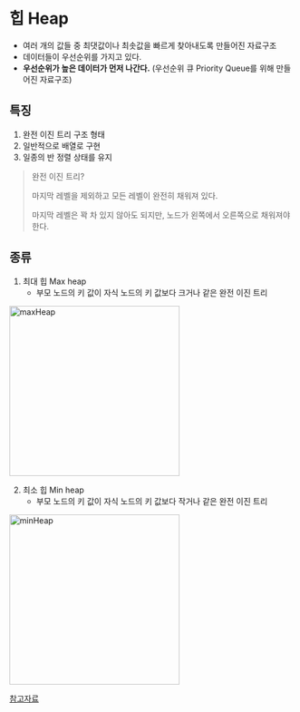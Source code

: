 # 힙 Heap 

- 여러 개의 값들 중 최댓값이나 최솟값을 빠르게 찾아내도록 만들어진 자료구조
- 데이터들이 우선순위를 가지고 있다.
- **우선순위가 높은 데이터가 먼저 나간다.** (우선순위 큐 Priority Queue를 위해 만들어진 자료구조)


## 특징
1. 완전 이진 트리 구조 형태
2. 일반적으로 배열로 구현
3. 일종의 반 정렬 상태를 유지

> 완전 이진 트리?
>
> 마지막 레벨을 제외하고 모든 레벨이 완전히 채워져 있다.
> 
> 마지막 레벨은 꽉 차 있지 않아도 되지만, 노드가 왼쪽에서 오른쪽으로 채워져야 한다.


## 종류
1. 최대 힙 Max heap
    - 부모 노드의 키 값이 자식 노드의 키 값보다 크거나 같은 완전 이진 트리

<img src="../../TIL/Images/maxHeap.png" width="300" alt="maxHeap">

2. 최소 힙 Min heap
    - 부모 노드의 키 값이 자식 노드의 키 값보다 작거나 같은 완전 이진 트리

<img src="../../TIL/Images/minHeap.png" width="300" alt="minHeap">

[참고자료](https://gmlwjd9405.github.io/2018/05/10/data-structure-heap.html)